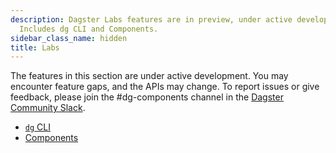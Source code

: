 ```yaml
---
description: Dagster Labs features are in preview, under active development, and not production-ready.
  Includes dg CLI and Components.
sidebar_class_name: hidden
title: Labs
---
```


The features in this section are under active development. You may encounter feature gaps, and the APIs may change. To report issues or give feedback, please join the #dg-components channel in the [Dagster Community Slack](https://www.dagster.io/slack/).

- [`dg` CLI](/guides/labs/dg/)
- [Components](/guides/labs/components/)
